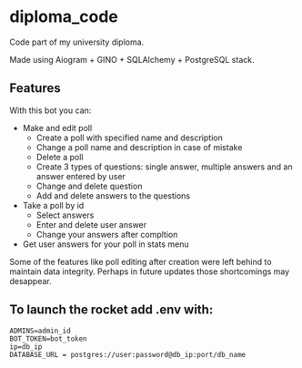 # diploma_code

Code part of my university diploma.

Made using Aiogram + GINO + SQLAlchemy + PostgreSQL stack.
## Features
With this bot you can:
- Make and edit poll
  - Create a poll with specified name and description
  - Change a poll name and description in case of mistake
  - Delete a poll
  - Create 3 types of questions: single answer, multiple answers and an answer entered by user
  - Change and delete question
  - Add and delete answers to the questions
- Take a poll by id
  - Select answers
  - Enter and delete user answer
  - Change your answers after compltion
- Get user answers for your poll in stats menu

Some of the features like poll editing after creation were left behind to maintain data integrity. Perhaps in future updates those shortcomings may desappear.
## To launch the rocket add .env with:
```
ADMINS=admin_id
BOT_TOKEN=bot_token
ip=db_ip
DATABASE_URL = postgres://user:password@db_ip:port/db_name
```
